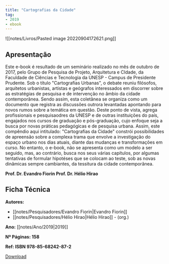 ```yaml
---
title: "Cartografias da Cidade"
tag:
- 2019
- ebook
---
```


![[notes/Livros/Pasted image 20220904172621.png]]

## Apresentação

Este e-book é resultado de um seminário realizado no mês de outubro de 2017, pelo Grupo de Pesquisa de Projeto, Arquitetura e CIdade, da Faculdade de Ciências e Tecnologia da UNESP - Campus de Presidente Prudente. Sob o título "Cartografias Urbanas", o debate reuniu filósofos, arquitetos urbanistas, artistas e geógrafos interessados em discorrer sobre as estratégias de pesquisa e de intervenção no âmbio da cidade contemporânea. Sendo assim, esta coletânea se organiza como um documento que registra as discussões outrora levantadas apontando para novos rumos sobre a temática em questão. Deste ponto de vista, agrega profissionais e pesquisaodres da UNESP e de outras instituições do país, engajados nos cursos de graduação e pós-graduação, cujo enfoque seja a busca por novas práticas pedagógicas e de pesquisa urbana. Assim, este compêndio aqui intitulado: "Cartografias da Cidade" constrói possibilidades de apreensão sobre a complexa trama que envolve a investigação do espaço urbano nos dias atuais, diante das mudanças e transformações em curso. No entanto, o e-book, não se apresenta como um modelo a ser seguido, mas, ao contrário, busca nos seus várias capítulos, por algumas tentativas de formular hipotéses que se colocam ao teste, sob as novas dinâmicas sempre cambiantes, da tessitura da cidade contemporânea.

**Prof. Dr. Evandro Fiorin
Prof. Dr. Hélio Hirao**


## Ficha Técnica

**Autores:**
- [[notes/Pesquisadores/Evandro Fiorin|Evandro Fiorin]]
- [[notes/Pesquisadores/Hélio Hirao|Hélio Hirao]] - (org.)

**Ano:** [[notes/Ano/2019|2019]]

**Nº Páginas: 158**

**Ref: ISBN 978-85-68242-87-2**

[Download](https://www.estantedaanap.org/product-page/cartografias-da-cidade)